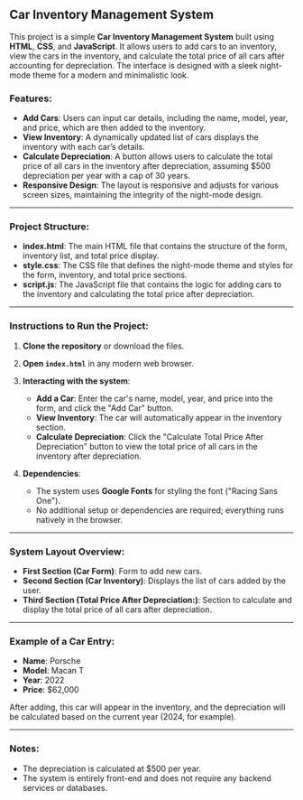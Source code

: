 ## Car Inventory Management System

This project is a simple **Car Inventory Management System** built using **HTML**, **CSS**, and **JavaScript**. It allows users to add cars to an inventory, view the cars in the inventory, and calculate the total price of all cars after accounting for depreciation. The interface is designed with a sleek night-mode theme for a modern and minimalistic look.

### Features:
- **Add Cars**: Users can input car details, including the name, model, year, and price, which are then added to the inventory.
- **View Inventory**: A dynamically updated list of cars displays the inventory with each car’s details.
- **Calculate Depreciation**: A button allows users to calculate the total price of all cars in the inventory after depreciation, assuming $500 depreciation per year with a cap of 30 years.
- **Responsive Design**: The layout is responsive and adjusts for various screen sizes, maintaining the integrity of the night-mode design.

---

### Project Structure:
- **index.html**: The main HTML file that contains the structure of the form, inventory list, and total price display.
- **style.css**: The CSS file that defines the night-mode theme and styles for the form, inventory, and total price sections.
- **script.js**: The JavaScript file that contains the logic for adding cars to the inventory and calculating the total price after depreciation.

---

### Instructions to Run the Project:

1. **Clone the repository** or download the files.
   
2. **Open `index.html`** in any modern web browser.

3. **Interacting with the system**:
   - **Add a Car**: Enter the car's name, model, year, and price into the form, and click the "Add Car" button.
   - **View Inventory**: The car will automatically appear in the inventory section.
   - **Calculate Depreciation**: Click the "Calculate Total Price After Depreciation" button to view the total price of all cars in the inventory after depreciation.

4. **Dependencies**: 
   - The system uses **Google Fonts** for styling the font ("Racing Sans One").
   - No additional setup or dependencies are required; everything runs natively in the browser.

---

### System Layout Overview:
- **First Section (Car Form)**: Form to add new cars. 
- **Second Section (Car Inventory)**: Displays the list of cars added by the user. 
- **Third Section (Total Price After Depreciation:)**: Section to calculate and display the total price of all cars after depreciation.

---

### Example of a Car Entry:
- **Name**: Porsche
- **Model**: Macan T
- **Year**: 2022
- **Price**: $62,000

After adding, this car will appear in the inventory, and the depreciation will be calculated based on the current year (2024, for example).

---

### Notes:
- The depreciation is calculated at $500 per year.
- The system is entirely front-end and does not require any backend services or databases.


